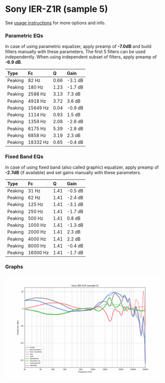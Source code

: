 # Sony IER-Z1R (sample 5)
See [usage instructions](https://github.com/jaakkopasanen/AutoEq#usage) for more options and info.

### Parametric EQs
In case of using parametric equalizer, apply preamp of **-7.0dB** and build filters manually
with these parameters. The first 5 filters can be used independently.
When using independent subset of filters, apply preamp of **-6.9 dB**.

| Type    | Fc       |    Q | Gain    |
|:--------|:---------|:-----|:--------|
| Peaking | 82 Hz    | 0.66 | -3.1 dB |
| Peaking | 180 Hz   | 1.23 | -1.7 dB |
| Peaking | 2588 Hz  | 3.13 | 7.3 dB  |
| Peaking | 4918 Hz  | 3.72 | 3.6 dB  |
| Peaking | 15649 Hz | 0.04 | -0.9 dB |
| Peaking | 1114 Hz  | 0.93 | 1.5 dB  |
| Peaking | 1359 Hz  | 2.08 | -2.6 dB |
| Peaking | 6175 Hz  | 5.39 | -2.8 dB |
| Peaking | 6858 Hz  | 3.19 | 2.3 dB  |
| Peaking | 18332 Hz | 0.65 | -0.4 dB |

### Fixed Band EQs
In case of using fixed band (also called graphic) equalizer, apply preamp of **-2.7dB**
(if available) and set gains manually with these parameters.

| Type    | Fc       |    Q | Gain    |
|:--------|:---------|:-----|:--------|
| Peaking | 31 Hz    | 1.41 | -0.5 dB |
| Peaking | 62 Hz    | 1.41 | -2.4 dB |
| Peaking | 125 Hz   | 1.41 | -3.1 dB |
| Peaking | 250 Hz   | 1.41 | -1.7 dB |
| Peaking | 500 Hz   | 1.41 | 0.8 dB  |
| Peaking | 1000 Hz  | 1.41 | -1.3 dB |
| Peaking | 2000 Hz  | 1.41 | 2.3 dB  |
| Peaking | 4000 Hz  | 1.41 | 2.2 dB  |
| Peaking | 8000 Hz  | 1.41 | -0.4 dB |
| Peaking | 16000 Hz | 1.41 | -1.7 dB |

### Graphs
![](./Sony%20IER-Z1R%20(sample%205).png)